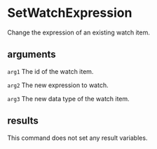 # SetWatchExpression

Change the expression of an existing watch item.

## arguments

`arg1` The id of the watch item.

`arg2` The new expression to watch.

`arg3` The new data type of the watch item.

## results

This command does not set any result variables.
